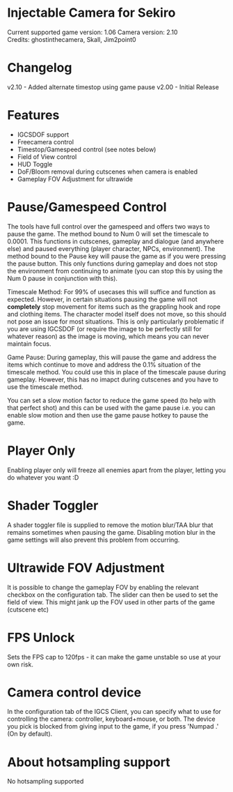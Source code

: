 Injectable Camera for Sekiro
============================
Current supported game version: 1.06 
Camera version: 2.10   
Credits: ghostinthecamera, Skall, Jim2point0 

Changelog
========================
v2.10 - Added alternate timestop using game pause
v2.00 - Initial Release

Features
===============
- IGCSDOF support
- Freecamera control
- Timestop/Gamespeed control (see notes below)
- Field of View control
- HUD Toggle
- DoF/Bloom removal during cutscenes when camera is enabled
- Gameplay FOV Adjustment for ultrawide

Pause/Gamespeed Control
========================
The tools have full control over the gamespeed and offers two ways to pause the game. The method bound to Num 0 will set the timescale to 0.0001. This functions in cutscenes, gameplay and dialogue (and anywhere else) and paused everything (player character, NPCs, environment). The method bound to the Pause key will pause the game as if you were pressing the pause button. This only functions during gameplay and does not stop the environment from continuing to animate (you can stop this by using the Num 0 pause in conjunction with this).

Timescale Method: For 99% of usecases this will suffice and function as expected. However, in certain situations pausing the game will not __completely__ stop movement for items such as the grappling hook and rope and clothing items. The character model itself does not move, so this should not pose an issue for most situations. This is only particularly problematic if you are using IGCSDOF (or require the image to be perfectly still for whatever reason) as the image is moving, which means you can never maintain focus.

Game Pause: During gameplay, this will pause the game and address the items which continue to move and address the 0.1% situation of the timescale method. You could use this in place of the timescale pause during gameplay. However, this has no imapct during cutscenes and you have to use the timescale method.

You can set a slow motion factor to reduce the game speed (to help with that perfect shot) and this can be used with the game pause i.e. you can enable slow motion and then use the game pause hotkey to pause the game.

Player Only 
=======================
Enabling player only will freeze all enemies apart from the player, letting you do whatever you want :D

Shader Toggler
=======================
A shader toggler file is supplied to remove the motion blur/TAA blur that remains sometimes when pausing the game. Disabling motion blur in the game settings will also prevent this problem from occurring.

Ultrawide FOV Adjustment
=======================
It is possible to change the gameplay FOV by enabling the relevant checkbox on the configuration tab. The slider can then be used to set the field of view. This might jank up the FOV used in other parts of the game (cutscene etc)

FPS Unlock
=======================
Sets the FPS cap to 120fps - it can make the game unstable so use at your own risk.

Camera control device
========================
In the configuration tab of the IGCS Client, you can specify what to use for controlling the camera: controller, keyboard+mouse, or both. The device you pick is blocked from giving input to the game, if you press 'Numpad .' (On by default). 

About hotsampling support
==========================
No hotsampling supported
